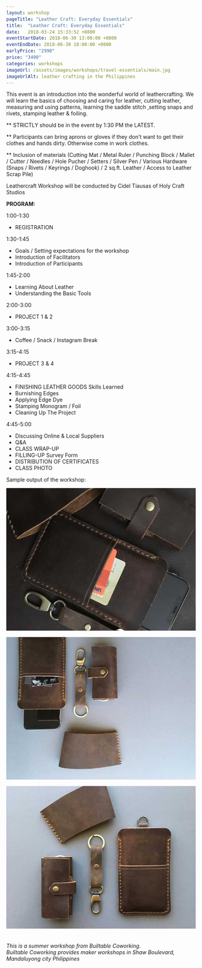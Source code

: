 ```yaml
---
layout: workshop
pageTitle: "Leather Craft: Everyday Essentials"
title:  "Leather Craft: Everyday Essentials"
date:   2018-03-24 15:33:52 +0800
eventStartDate: 2018-06-30 13:00:00 +0800
eventEndDate: 2018-06-30 18:00:00 +0800
earlyPrice: "2990"
price: "3490"
categories: workshops
imageUrl: /assets/images/workshops/travel-essentials/main.jpg
imageUrlAlt: leather crafting in the Philippines
---
```

This event is an introduction into the wonderful world of leathercrafting. We will learn the basics of choosing and caring for leather, cutting leather, measuring and using patterns, learning the saddle stitch ,setting snaps and rivets, stamping leather & foiling.

** STRICTLY should be in the event by 1:30 PM the LATEST.

** Participants can bring aprons or gloves if they don't want to get their clothes and hands dirty. Otherwise come in work clothes.

** Inclusion of materials (Cutting Mat / Metal Ruler / Punching Block / Mallet / Cutter / Needles / Hole Pucher / Setters / Silver Pen / Various Hardware (Snaps / Rivets / Keyrings / Doghook) / 2 sq.ft. Leather / Access to Leather Scrap Pile)

Leathercraft Workshop will be conducted by
Cidel Tiausas of Holy Craft Studios

**PROGRAM:**

1:00-1:30
- REGISTRATION

1:30-1:45
- Goals / Setting expectations for the workshop
- Introduction of Facilitators
- Introduction of Participants

1:45-2:00
- Learning About Leather
- Understanding the Basic Tools

2:00-3:00
- PROJECT 1 & 2

3:00-3:15
- Coffee / Snack / Instagram Break 

3:15-4:15
- PROJECT 3 & 4

4:15-4:45
- FINISHING LEATHER GOODS
Skills Learned
- Burnishing Edges
- Applying Edge Dye
- Stamping Monogram / Foil
- Cleaning Up The Project

4:45-5:00
- Discussing Online & Local Suppliers
- Q&A
- CLASS WRAP-UP
- FILLING-UP Survey Form
- DISTRIBUTION OF CERTIFICATES
- CLASS PHOTO

Sample output of the workshop:

![handmade leathercraft](/assets/images/workshops/travel-essentials/travel-essential-1jpg.jpg "handmade leathercraft")

![handmade leathercraft](/assets/images/workshops/travel-essentials/travel-essential-2.jpg "handmade leathercraft")

![handmade leathercraft](/assets/images/workshops/travel-essentials/travel-essential-3.jpg "handmade leathercraft")
<br>
<br>
<br>
*This is a summer workshop from Builtable Coworking.*
<br>
*Builtable Coworking provides maker workshops in Shaw Boulevard, Mandaluyong city Philippines* 